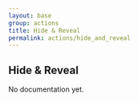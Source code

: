 ```yaml
---
layout: base
group: actions
title: Hide & Reveal
permalink: actions/hide_and_reveal
---
```


## Hide & Reveal

<p class="hint hint--error">No documentation yet.</p>